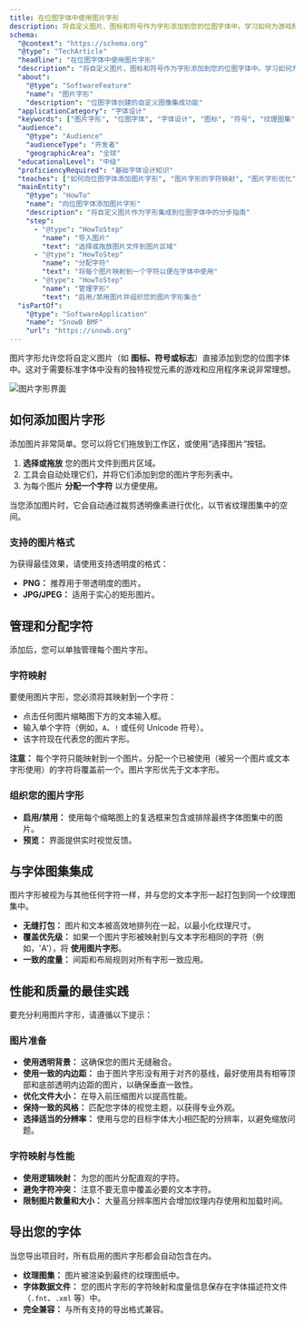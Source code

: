 ```yaml
---
title: 在位图字体中使用图片字形
description: 将自定义图片、图标和符号作为字形添加到您的位图字体中。学习如何为游戏和应用开发导入、管理和优化图片字形。
schema:
  "@context": "https://schema.org"
  "@type": "TechArticle"
  "headline": "在位图字体中使用图片字形"
  "description": "将自定义图片、图标和符号作为字形添加到您的位图字体中。学习如何为游戏和应用开发导入、管理和优化图片字形。"
  "about":
    "@type": "SoftwareFeature"
    "name": "图片字形"
    "description": "位图字体创建的自定义图像集成功能"
  "applicationCategory": "字体设计"
  "keywords": ["图片字形", "位图字体", "字体设计", "图标", "符号", "纹理图集", "游戏开发", "SnowB BMF", "字形映射", "字符分配"]
  "audience":
    "@type": "Audience"
    "audienceType": "开发者"
    "geographicArea": "全球"
  "educationalLevel": "中级"
  "proficiencyRequired": "基础字体设计知识"
  "teaches": ["如何向位图字体添加图片字形", "图片字形的字符映射", "图片字形优化", "纹理图集集成"]
  "mainEntity":
    "@type": "HowTo"
    "name": "向位图字体添加图片字形"
    "description": "将自定义图片作为字形集成到位图字体中的分步指南"
    "step":
      - "@type": "HowToStep"
        "name": "导入图片"
        "text": "选择或拖放图片文件到图片区域"
      - "@type": "HowToStep"
        "name": "分配字符"
        "text": "将每个图片映射到一个字符以便在字体中使用"
      - "@type": "HowToStep"
        "name": "管理字形"
        "text": "启用/禁用图片并组织您的图片字形集合"
  "isPartOf":
    "@type": "SoftwareApplication"
    "name": "SnowB BMF"
    "url": "https://snowb.org"
---
```


图片字形允许您将自定义图片（如 **图标、符号或标志**）直接添加到您的位图字体中。这对于需要标准字体中没有的独特视觉元素的游戏和应用程序来说非常理想。

![图片字形界面](~/assets/image-glyphs.png)

## 如何添加图片字形

添加图片非常简单。您可以将它们拖放到工作区，或使用“选择图片”按钮。

1.  **选择或拖放** 您的图片文件到图片区域。
2.  工具会自动处理它们，并将它们添加到您的图片字形列表中。
3.  为每个图片 **分配一个字符** 以方便使用。

当您添加图片时，它会自动通过裁剪透明像素进行优化，以节省纹理图集中的空间。

### 支持的图片格式

为获得最佳效果，请使用支持透明度的格式：

-   **PNG：** 推荐用于带透明度的图片。
-   **JPG/JPEG：** 适用于实心的矩形图片。

## 管理和分配字符

添加后，您可以单独管理每个图片字形。

### 字符映射

要使用图片字形，您必须将其映射到一个字符：

-   点击任何图片缩略图下方的文本输入框。
-   输入单个字符（例如，`A`、`!` 或任何 Unicode 符号）。
-   该字符现在代表您的图片字形。

**注意：** 每个字符只能映射到一个图片。分配一个已被使用（被另一个图片或文本字形使用）的字符将覆盖前一个。图片字形优先于文本字形。

### 组织您的图片字形

-   **启用/禁用：** 使用每个缩略图上的复选框来包含或排除最终字体图集中的图片。
-   **预览：** 界面提供实时视觉反馈。

## 与字体图集集成

图片字形被视为与其他任何字符一样，并与您的文本字形一起打包到同一个纹理图集中。

-   **无缝打包：** 图片和文本被高效地排列在一起，以最小化纹理尺寸。
-   **覆盖优先级：** 如果一个图片字形被映射到与文本字形相同的字符（例如，'A'），将 **使用图片字形**。
-   **一致的度量：** 间距和布局规则对所有字形一致应用。

## 性能和质量的最佳实践

要充分利用图片字形，请遵循以下提示：

### 图片准备
-   **使用透明背景：** 这确保您的图片无缝融合。
-   **使用一致的内边距：** 由于图片字形没有用于对齐的基线，最好使用具有相等顶部和底部透明内边距的图片，以确保垂直一致性。
-   **优化文件大小：** 在导入前压缩图片以提高性能。
-   **保持一致的风格：** 匹配您字体的视觉主题，以获得专业外观。
-   **选择适当的分辨率：** 使用与您的目标字体大小相匹配的分辨率，以避免缩放问题。

### 字符映射与性能
-   **使用逻辑映射：** 为您的图片分配直观的字符。
-   **避免字符冲突：** 注意不要无意中覆盖必要的文本字符。
-   **限制图片数量和大小：** 大量高分辨率图片会增加纹理内存使用和加载时间。

## 导出您的字体

当您导出项目时，所有启用的图片字形都会自动包含在内。

-   **纹理图集：** 图片被渲染到最终的纹理图纸中。
-   **字体数据文件：** 您的图片字形的字符映射和度量信息保存在字体描述符文件（`.fnt`、`.xml` 等）中。
-   **完全兼容：** 与所有支持的导出格式兼容。
